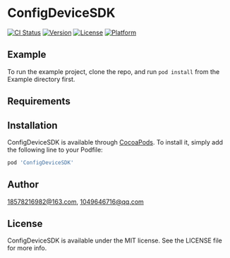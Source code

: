 # ConfigDeviceSDK

[![CI Status](https://img.shields.io/travis/18578216982@163.com/ConfigDeviceSDK.svg?style=flat)](https://travis-ci.org/18578216982@163.com/ConfigDeviceSDK)
[![Version](https://img.shields.io/cocoapods/v/ConfigDeviceSDK.svg?style=flat)](https://cocoapods.org/pods/ConfigDeviceSDK)
[![License](https://img.shields.io/cocoapods/l/ConfigDeviceSDK.svg?style=flat)](https://cocoapods.org/pods/ConfigDeviceSDK)
[![Platform](https://img.shields.io/cocoapods/p/ConfigDeviceSDK.svg?style=flat)](https://cocoapods.org/pods/ConfigDeviceSDK)

## Example

To run the example project, clone the repo, and run `pod install` from the Example directory first.

## Requirements

## Installation

ConfigDeviceSDK is available through [CocoaPods](https://cocoapods.org). To install
it, simply add the following line to your Podfile:

```ruby
pod 'ConfigDeviceSDK'
```

## Author

18578216982@163.com, 1049646716@qq.com

## License

ConfigDeviceSDK is available under the MIT license. See the LICENSE file for more info.
